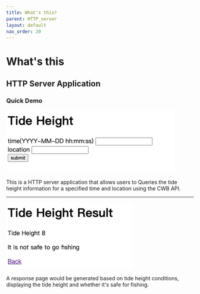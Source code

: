 ```yaml
---
title: What's this?
parent: HTTP_server
layout: default
nav_order: 20
---
```

# What's this
## HTTP Server Application

### Quick Demo
![automated_keyword_ranking_demo](/docs/HTTP_server/images/input.jpg)

This is a HTTP server application that allows users to Queries the tide height information for a specified time and location using the CWB API.

---
![automated_keyword_ranking_demo](/docs/HTTP_server/images/result.jpg)

A response page would be generated based on tide height conditions, displaying the tide height and whether it's safe for fishing.

